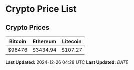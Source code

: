 # Crypto Price List

## Crypto Prices
| Bitcoin | Ethereum | Litecoin |
| ------- | -------- | -------- |
| $98476 | $3434.94 | $107.27 |
**Last Updated:** 2024-12-26 04:28 UTC
**Last Updated:** $DATE$
